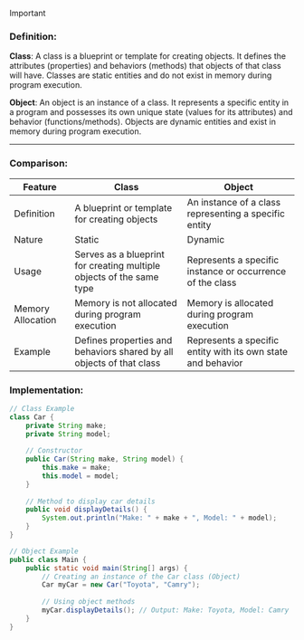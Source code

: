 >[!important]
>### Definition:
> **Class**:
>A class is a blueprint or template for creating objects. It defines the attributes (properties) and behaviors (methods) that objects of that class will have. Classes are static entities and do not exist in memory during program execution.
>
> **Object**:
>An object is an instance of a class. It represents a specific entity in a program and possesses its own unique state (values for its attributes) and behavior (functions/methods). Objects are dynamic entities and exist in memory during program execution.

---
### Comparison:
| Feature        | Class                                         | Object                                           |
|----------------|-----------------------------------------------|--------------------------------------------------|
| Definition     | A blueprint or template for creating objects | An instance of a class representing a specific entity |
| Nature         | Static                                        | Dynamic                                          |
| Usage          | Serves as a blueprint for creating multiple objects of the same type | Represents a specific instance or occurrence of the class |
| Memory Allocation | Memory is not allocated during program execution | Memory is allocated during program execution |
| Example        | Defines properties and behaviors shared by all objects of that class | Represents a specific entity with its own state and behavior |


### Implementation:

```java
// Class Example
class Car {
    private String make;
    private String model;
    
    // Constructor
    public Car(String make, String model) {
        this.make = make;
        this.model = model;
    }
    
    // Method to display car details
    public void displayDetails() {
        System.out.println("Make: " + make + ", Model: " + model);
    }
}

// Object Example
public class Main {
    public static void main(String[] args) {
        // Creating an instance of the Car class (Object)
        Car myCar = new Car("Toyota", "Camry");
        
        // Using object methods
        myCar.displayDetails(); // Output: Make: Toyota, Model: Camry
    }
}

